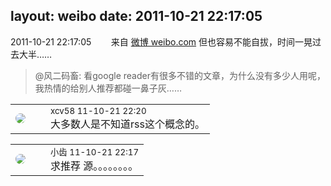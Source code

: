 layout: weibo
date: 2011-10-21 22:17:05
---
<meta name="referrer" content="no-referrer" />

2011-10-21 22:17:05  &nbsp;&nbsp;&nbsp;&nbsp;&nbsp;&nbsp; 来自 <a href="http://weibo.com/" rel="nofollow">微博 weibo.com</a>
但也容易不能自拔，时间一晃过去大半……
>  @风二码畜: 看google reader有很多不错的文章，为什么没有多少人用呢，我热情的给别人推荐都碰一鼻子灰…… ​​​

<table style="width: 100%;">
  <tr>
    <td style="width: 40px;"><img style="border-radius:50%" src="https://tva2.sinaimg.cn/crop.0.0.180.180.50/40e9ea8djw1f4es3a5fupj20500503y9.jpg?KID=imgbed,tva&Expires=1624465169&ssig=dLmGM82u2n"></td>
    <td colspan="2"><small>xcv58 11-10-21 22:20</small><br/>大多数人是不知道rss这个概念的。   </td>
  </tr>
</table>

<table style="width: 100%;">
  <tr>
    <td style="width: 40px;"><img style="border-radius:50%" src="https://tva3.sinaimg.cn/crop.0.0.480.480.50/4d4bc111jw8ejj3t36gwaj20dc0dc769.jpg?KID=imgbed,tva&Expires=1624465169&ssig=hiViry5FTb"></td>
    <td colspan="2"><small>小齿 11-10-21 22:17</small><br/>求推荐 源。。。。。。。。</td>
  </tr>
</table>
